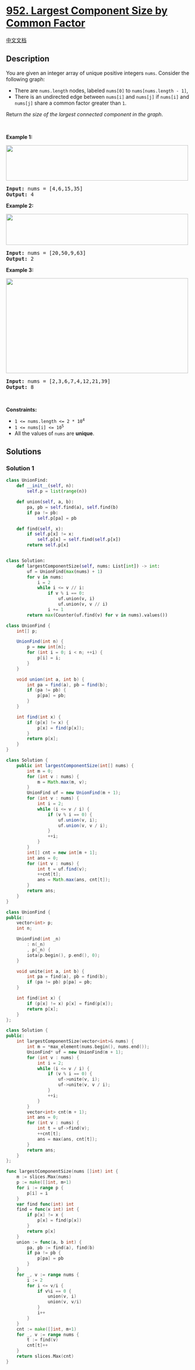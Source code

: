 # [952. Largest Component Size by Common Factor](https://leetcode.com/problems/largest-component-size-by-common-factor)

[中文文档](/solution/0900-0999/0952.Largest%20Component%20Size%20by%20Common%20Factor/README.md)

<!-- tags:Union Find,Array,Hash Table,Math,Number Theory -->

## Description

<p>You are given an integer array of unique positive integers <code>nums</code>. Consider the following graph:</p>

<ul>
	<li>There are <code>nums.length</code> nodes, labeled <code>nums[0]</code> to <code>nums[nums.length - 1]</code>,</li>
	<li>There is an undirected edge between <code>nums[i]</code> and <code>nums[j]</code> if <code>nums[i]</code> and <code>nums[j]</code> share a common factor greater than <code>1</code>.</li>
</ul>

<p>Return <em>the size of the largest connected component in the graph</em>.</p>

<p>&nbsp;</p>
<p><strong class="example">Example 1:</strong></p>
<img alt="" src="https://fastly.jsdelivr.net/gh/doocs/leetcode@main/solution/0900-0999/0952.Largest%20Component%20Size%20by%20Common%20Factor/images/ex1.png" style="width: 500px; height: 97px;" />
<pre>
<strong>Input:</strong> nums = [4,6,15,35]
<strong>Output:</strong> 4
</pre>

<p><strong class="example">Example 2:</strong></p>
<img alt="" src="https://fastly.jsdelivr.net/gh/doocs/leetcode@main/solution/0900-0999/0952.Largest%20Component%20Size%20by%20Common%20Factor/images/ex2.png" style="width: 500px; height: 85px;" />
<pre>
<strong>Input:</strong> nums = [20,50,9,63]
<strong>Output:</strong> 2
</pre>

<p><strong class="example">Example 3:</strong></p>
<img alt="" src="https://fastly.jsdelivr.net/gh/doocs/leetcode@main/solution/0900-0999/0952.Largest%20Component%20Size%20by%20Common%20Factor/images/ex3.png" style="width: 500px; height: 260px;" />
<pre>
<strong>Input:</strong> nums = [2,3,6,7,4,12,21,39]
<strong>Output:</strong> 8
</pre>

<p>&nbsp;</p>
<p><strong>Constraints:</strong></p>

<ul>
	<li><code>1 &lt;= nums.length &lt;= 2 * 10<sup>4</sup></code></li>
	<li><code>1 &lt;= nums[i] &lt;= 10<sup>5</sup></code></li>
	<li>All the values of <code>nums</code> are <strong>unique</strong>.</li>
</ul>

## Solutions

### Solution 1

<!-- tabs:start -->

```python
class UnionFind:
    def __init__(self, n):
        self.p = list(range(n))

    def union(self, a, b):
        pa, pb = self.find(a), self.find(b)
        if pa != pb:
            self.p[pa] = pb

    def find(self, x):
        if self.p[x] != x:
            self.p[x] = self.find(self.p[x])
        return self.p[x]


class Solution:
    def largestComponentSize(self, nums: List[int]) -> int:
        uf = UnionFind(max(nums) + 1)
        for v in nums:
            i = 2
            while i <= v // i:
                if v % i == 0:
                    uf.union(v, i)
                    uf.union(v, v // i)
                i += 1
        return max(Counter(uf.find(v) for v in nums).values())
```

```java
class UnionFind {
    int[] p;

    UnionFind(int n) {
        p = new int[n];
        for (int i = 0; i < n; ++i) {
            p[i] = i;
        }
    }

    void union(int a, int b) {
        int pa = find(a), pb = find(b);
        if (pa != pb) {
            p[pa] = pb;
        }
    }

    int find(int x) {
        if (p[x] != x) {
            p[x] = find(p[x]);
        }
        return p[x];
    }
}

class Solution {
    public int largestComponentSize(int[] nums) {
        int m = 0;
        for (int v : nums) {
            m = Math.max(m, v);
        }
        UnionFind uf = new UnionFind(m + 1);
        for (int v : nums) {
            int i = 2;
            while (i <= v / i) {
                if (v % i == 0) {
                    uf.union(v, i);
                    uf.union(v, v / i);
                }
                ++i;
            }
        }
        int[] cnt = new int[m + 1];
        int ans = 0;
        for (int v : nums) {
            int t = uf.find(v);
            ++cnt[t];
            ans = Math.max(ans, cnt[t]);
        }
        return ans;
    }
}
```

```cpp
class UnionFind {
public:
    vector<int> p;
    int n;

    UnionFind(int _n)
        : n(_n)
        , p(_n) {
        iota(p.begin(), p.end(), 0);
    }

    void unite(int a, int b) {
        int pa = find(a), pb = find(b);
        if (pa != pb) p[pa] = pb;
    }

    int find(int x) {
        if (p[x] != x) p[x] = find(p[x]);
        return p[x];
    }
};

class Solution {
public:
    int largestComponentSize(vector<int>& nums) {
        int m = *max_element(nums.begin(), nums.end());
        UnionFind* uf = new UnionFind(m + 1);
        for (int v : nums) {
            int i = 2;
            while (i <= v / i) {
                if (v % i == 0) {
                    uf->unite(v, i);
                    uf->unite(v, v / i);
                }
                ++i;
            }
        }
        vector<int> cnt(m + 1);
        int ans = 0;
        for (int v : nums) {
            int t = uf->find(v);
            ++cnt[t];
            ans = max(ans, cnt[t]);
        }
        return ans;
    }
};
```

```go
func largestComponentSize(nums []int) int {
	m := slices.Max(nums)
	p := make([]int, m+1)
	for i := range p {
		p[i] = i
	}
	var find func(int) int
	find = func(x int) int {
		if p[x] != x {
			p[x] = find(p[x])
		}
		return p[x]
	}
	union := func(a, b int) {
		pa, pb := find(a), find(b)
		if pa != pb {
			p[pa] = pb
		}
	}
	for _, v := range nums {
		i := 2
		for i <= v/i {
			if v%i == 0 {
				union(v, i)
				union(v, v/i)
			}
			i++
		}
	}
	cnt := make([]int, m+1)
	for _, v := range nums {
		t := find(v)
		cnt[t]++
	}
	return slices.Max(cnt)
}
```

<!-- tabs:end -->

<!-- end -->
